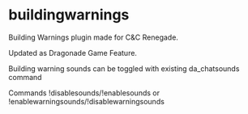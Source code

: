 # buildingwarnings
Building Warnings plugin made for C&amp;C Renegade.

Updated as Dragonade Game Feature. 

Building warning sounds can be toggled with existing da_chatsounds command

Commands !disablesounds/!enablesounds or !enablewarningsounds/!disablewarningsounds

